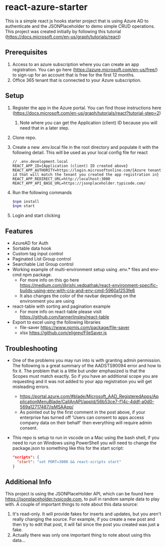 # react-azure-starter

This is a simple react js hooks starter project that is using Azure AD to authenticate and the JSONPlaceholder to demo simple CRUD operations.  This project was created initially by following this tutorial (<https://docs.microsoft.com/en-us/graph/tutorials/react>)

## Prerequisites

1. Access to an azure subscription where you can create an app registration.  You can go here (<https://azure.microsoft.com/en-us/free/>) to sign-up for an account that is free for the first 12 months.
2. Office 365 tenant that is connected to your Azure subscription.

## Setup

1. Register the app in the Azure portal. You can find those instructions here (<https://docs.microsoft.com/en-us/graph/tutorials/react?tutorial-step=2>)
    1. Note where you can get the Application (client) ID because you will need that in a later step.
2. Clone repo.
3. Create a new .env.local file in the root directory and populate it with the following detail.  This will be used as your local config file for react

    ```text
    // .env.development.local
    REACT_APP_ID={Application (client) ID created above}
    REACT_APP_AUTHORITY=https://login.microsoftonline.com/{Azure tenant id that will match the tenant you created the app registration in}
    REACT_APP_REDIRECT_URL=http://localhost:3000
    REACT_APP_API_BASE_URL=https://jsonplaceholder.typicode.com/

    ```

4. Run the following commands

    ```bash
    $npm install
    $npm start
    ```

5. Login and start clicking

## Features

- AzureAD for Auth
- Sortable data hook
- Custom tag input control
- Paginated List Group control
- Searchable List Group control
- Working example of multi-environment setup using .env.* files and env-cmd npm package.
  - For more info on this go here <https://medium.com/@rishi.vedpathak/react-environment-specific-builds-using-env-with-cra-and-env-cmd-5960a1253fe6>
  - It also changes the color of the navbar depending on the environment you are using
- react-table with sorting and pagination example
  - For more info on react-table please visit <https://github.com/tannerlinsley/react-table>
- Export to excel using the following libraries
  - file-saver <https://www.npmjs.com/package/file-saver>
  - xlsx <https://github.com/eligrey/FileSaver.js>

## Troubleshooting

- One of the problems you may run into is with granting admin permission.  The following is a great summary of the AADSTS90094 error and how to fix it.  The problem that is a little but under emphasized is that the Scopes must match exactly.  So if you have an additional scope you are requesting and it was not added to your app registration you will get misleading errors.
  - <https://portal.azure.com/#blade/Microsoft_AAD_RegisteredApps/ApplicationMenuBlade/CallAnAPI/appId/56b53ce7-f14c-4ddf-a0d0-569a12717487/isMSAApp/>
  - As pointed out by the first comment in the post above, if your enterprise has turned off 'Users can consent to apps access company data on their behalf' then everything will require admin consent.
- This repo is setup to run in vscode on a Mac using the bash shell, if you need to run on Windows using PowerShell you will need to change the package.json to something like this for the start script:

  ```json
  "scripts": {
    "start": "set PORT=3000 && react-scripts start"
  }
  ```

## Additional Info

This project is using the JSONPlaceHolder API, which can be found here <https://jsonplaceholder.typicode.com>, to pull in random sample data to play with.  A couple of important things to note about this data source:

1. It's read-only.  It will provide fakes for inserts and updates, but you aren't really changing the source.  For example, if you create a new post and then try to edit that post, it will fail since the post you created was just a fake.
2. Actually there was only one important thing to note about using this data...